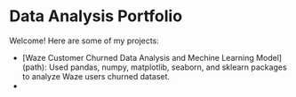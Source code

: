 # Data Analysis Portfolio

Welcome! Here are some of my projects:

- [Waze Customer Churned Data Analysis and Mechine Learning Model] (path): Used pandas, numpy, matplotlib, seaborn, and sklearn packages to analyze Waze users churned dataset.
- 
